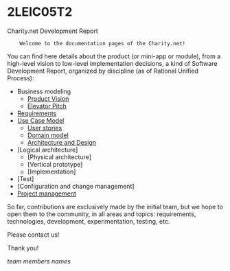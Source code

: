 # 2LEIC05T2

Charity.net Development Report

        Welcome to the documentation pages of the Charity.net!

You can find here details about the product (or mini-app or module), from a high-level vision to low-level implementation decisions, a kind of Software Development Report, organized by discipline (as of Rational Unified Process):

* Business modeling
  * [Product Vision](https://github.com/FEUP-LEIC-ES-2022-23/2LEICO5T2/blob/main/docs/ProductVision.md)
  * [Elevator Pitch](https://github.com/FEUP-LEIC-ES-2022-23/2LEIC05T2/blob/main/docs/ElevatorPitch.md)
* [Requirements](https://github.com/FEUP-LEIC-ES-2022-23/2LEIC05T2/blob/main/docs/requirements.md)
* [Use Case Model](https://github.com/FEUP-LEIC-ES-2022-23/2LEIC05T2/blob/main/docs/requirements.md#Use-case-model)
  * [User stories](https://github.com/FEUP-LEIC-ES-2022-23/2LEIC05T2/blob/main/docs/requirements.md#User-stories)
  * [Domain model](https://github.com/FEUP-LEIC-ES-2022-23/2LEIC05T2/blob/main/docs/requirements.md#Domain-model)
  * [Architecture and Design](https://github.com/FEUP-LEIC-ES-2022-23/2LEIC05T2/blob/main/docs/ArchitectureAndDesign.md)
* [Logical architecture]
  * [Physical architecture]
  * [Vertical prototype]
  * [Implementation]
* [Test]
* [Configuration and change management]
* [Project management](https://github.com/FEUP-LEIC-ES-2022-23/2LEIC05T2/blob/main/docs/ProjectManagement.md)

So far, contributions are exclusively made by the initial team, but we hope to open them to the community, in all areas and topics: requirements, technologies, development, experimentation, testing, etc.

Please contact us!

Thank you!

*team members names*
